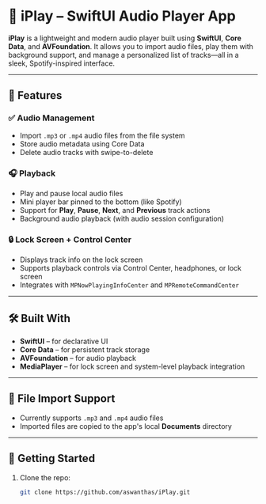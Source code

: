 # 🎵 iPlay – SwiftUI Audio Player App

**iPlay** is a lightweight and modern audio player built using **SwiftUI**, **Core Data**, and **AVFoundation**. It allows you to import audio files, play them with background support, and manage a personalized list of tracks—all in a sleek, Spotify-inspired interface.

---

## 🚀 Features

### ✅ Audio Management
- Import `.mp3` or `.mp4` audio files from the file system
- Store audio metadata using Core Data
- Delete audio tracks with swipe-to-delete

### 🎧 Playback
- Play and pause local audio files
- Mini player bar pinned to the bottom (like Spotify)
- Support for **Play**, **Pause**, **Next**, and **Previous** track actions
- Background audio playback (with audio session configuration)

### 🔒 Lock Screen + Control Center
- Displays track info on the lock screen
- Supports playback controls via Control Center, headphones, or lock screen
- Integrates with `MPNowPlayingInfoCenter` and `MPRemoteCommandCenter`

---

## 🛠️ Built With

- **SwiftUI** – for declarative UI
- **Core Data** – for persistent track storage
- **AVFoundation** – for audio playback
- **MediaPlayer** – for lock screen and system-level playback integration

---

## 📂 File Import Support

- Currently supports `.mp3` and `.mp4` audio files
- Imported files are copied to the app's local **Documents** directory

---

## 🔧 Getting Started

1. Clone the repo:
   ```bash
   git clone https://github.com/aswanthas/iPlay.git
